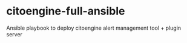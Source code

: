 # citoengine-full-ansible
Ansible playbook to deploy citoengine alert management tool + plugin server
